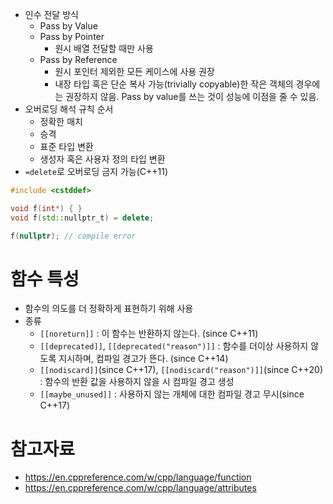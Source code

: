 - 인수 전달 방식
	- Pass by Value
	- Pass by Pointer
		- 원시 배열 전달할 때만 사용
	- Pass by Reference
		- 원시 포인터 제외한 모든 케이스에 사용 권장
		- 내장 타입 혹은 단순 복사 가능(trivially copyable)한 작은 객체의 경우에는 권장하지 않음. Pass by value를 쓰는 것이 성능에 이점을 줄 수 있음.
- 오버로딩 해석 규칙 순서
	- 정확한 매치
	- 승격
	- 표준 타입 변환
	- 생성자 혹은 사용자 정의 타입 변환
- `=delete`로 오버로딩 금지 가능(C++11)
```cpp
#include <cstddef>

void f(int*) { }
void f(std::nullptr_t) = delete;

f(nullptr); // compile error
```

# 함수 특성
- 함수의 의도를 더 정확하게 표현하기 위해 사용
- 종류
	- `[[noreturn]]` : 이 함수는 반환하지 않는다. (since C++11)
	- `[[deprecated]]`, `[[deprecated("reason")]]` : 함수를 더이상 사용하지 않도록 지시하며, 컴파일 경고가 뜬다. (since C++14)
	- `[[nodiscard]]`(since C++17), `[[nodiscard("reason")]]`(since C++20) : 함수의 반환 값을 사용하지 않을 시 컴파일 경고 생성
	- `[[maybe_unused]]` : 사용하지 않는 개체에 대한 컴파일 경고 무시(since C++17)

# 참고자료
- https://en.cppreference.com/w/cpp/language/function
- https://en.cppreference.com/w/cpp/language/attributes